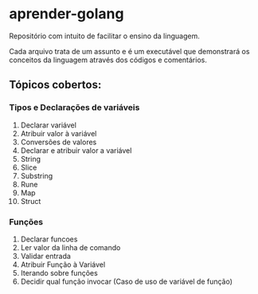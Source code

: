 # aprender-golang
Repositório com intuito de facilitar o ensino da linguagem.

Cada arquivo trata de um assunto e é um executável que demonstrará os conceitos da linguagem através dos códigos e comentários.

## Tópicos cobertos:

### Tipos e Declarações de variáveis
  01. Declarar variável
  02. Atribuir valor à variável
  03. Conversões de valores
  04. Declarar e atribuir valor a variável
  05. String
  06. Slice
  07. Substring
  08. Rune
  09. Map
  10. Struct
### Funções
  01. Declarar funcoes
  02. Ler valor da linha de comando
  03. Validar entrada
  04. Atribuir Função à Variável
  05. Iterando sobre funções
  06. Decidir qual função invocar (Caso de uso de variável de função)
